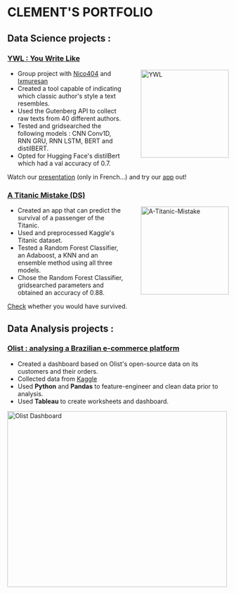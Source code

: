 # CLEMENT'S PORTFOLIO

## Data Science projects : 

### [YWL : You Write Like](https://github.com/Clement7991/ywl)
<a href="https://www.youtube.com/watch?v=5VZa8K2afMg&t=336s&ab_channel=PouetPouet">
  <img align="right" src="https://youwritelike.streamlit.app/~/+/media/b2be1dbc3e1bb7a9cb9cbbbbedca0a47b47f338811b5521ac5224270.jpg" alt="YWL" width="200" style="margin-left: 40px;" />
</a>

* Group project with [Nico404](https://github.com/Nico404) and [lxmuresan](https://github.com/lxmuresan)
* Created a tool capable of indicating which classic author's style a text resembles.
* Used the Gutenberg API to collect raw texts from 40 different authors.
* Tested and gridsearched the following models : CNN Conv1D, RNN GRU, RNN LSTM, BERT and distilBERT.
* Opted for Hugging Face's distilBert which had a val accuracy of 0.7.

Watch our [presentation](https://www.youtube.com/watch?v=5VZa8K2afMg&ab_channel=PouetPouet) (only in French...) and try our [app](https://youwritelike.streamlit.app) out!


### [A Titanic Mistake (DS)](https://github.com/Clement7991/Titanic-hw)
<img align="right" src="https://images.rawpixel.com/image_800/cHJpdmF0ZS9sci9pbWFnZXMvd2Vic2l0ZS8yMDIzLTAzL3drMjk5MDc4OS1pbWFnZS5qcGc.jpg" alt="A-Titanic-Mistake" width="200" height="200" style="margin-left: 40px;" />

* Created an app that can predict the survival of a passenger of the Titanic.
* Used and preprocessed Kaggle's Titanic dataset.
* Tested a Random Forest Classifier, an Adaboost, a KNN and an ensemble method using all three models.
* Chose the Random Forest Classifier, gridsearched parameters and obtained an accuracy of 0.88.

[Check](https://titanic-mistake.streamlit.app/) whether you would have survived. 


## Data Analysis projects : 

### [Olist : analysing a Brazilian e-commerce platform](https://olist.com/pt-br/)

* Created a dashboard based on Olist's open-source data on its customers and their orders.
* Collected data from [Kaggle](https://www.kaggle.com/datasets/olistbr/brazilian-ecommerce)
* Used **Python** and **Pandas** to feature-engineer and clean data prior to analysis.
* Used **Tableau** to create worksheets and dashboard.

<img src="https://github.com/Clement7991/Clement_Portfolio/assets/129950261/fe818f4a-ea1e-4073-a5fb-34933f6e81c6" alt="Olist Dashboard" width="500" height="400">
